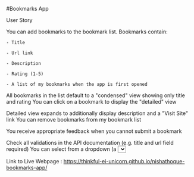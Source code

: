 #Bookmarks App

User Story

You can add bookmarks to the bookmark list. Bookmarks contain:
   
    - Title
   
    - Url link
   
    - Description
   
    - Rating (1-5)
   
    - A list of my bookmarks when the app is first opened

All bookmarks in the list default to a "condensed" view showing only title and rating
You can click on a bookmark to display the "detailed" view

Detailed view expands to additionally display description and a "Visit Site" link
You can remove bookmarks from my bookmark list

You receive appropriate feedback when you cannot submit a bookmark

Check all validations in the API documentation (e.g. title and url field required)
You can select from a dropdown (a <select> element) a "minimum rating" to filter the list by all bookmarks rated at or above the chosen selection


Link to Live Webpage : https://thinkful-ei-unicorn.github.io/nishathoque-bookmarks-app/